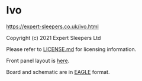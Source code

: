 Ivo
=====

https://expert-sleepers.co.uk/ivo.html

Copyright (c) 2021 Expert Sleepers Ltd

Please refer to [LICENSE.md](LICENSE.md) for licensing information.

Front panel layout is [here](../panels).

Board and schematic are in [EAGLE](https://en.wikipedia.org/wiki/EAGLE_(program)) format.
